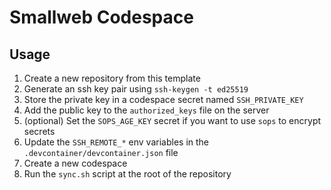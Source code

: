 # Smallweb Codespace

## Usage

1. Create a new repository from this template
1. Generate an ssh key pair using `ssh-keygen -t ed25519`
1. Store the private key in a codespace secret named `SSH_PRIVATE_KEY`
1. Add the public key to the `authorized_keys` file on the server
1. (optional) Set the `SOPS_AGE_KEY` secret if you want to use `sops` to encrypt secrets
1. Update the `SSH_REMOTE_*` env variables in the `.devcontainer/devcontainer.json` file
1. Create a new codespace
1. Run the `sync.sh` script at the root of the repository
